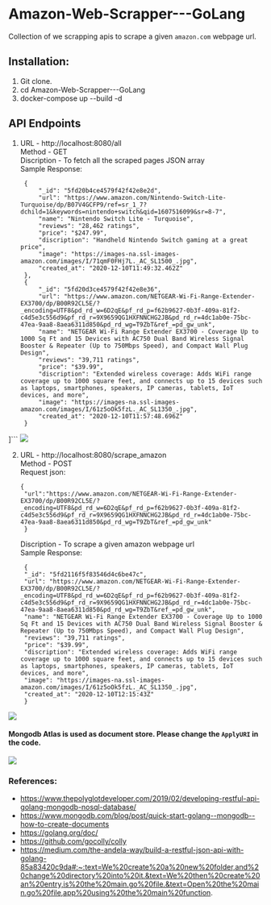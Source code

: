 # Amazon-Web-Scrapper---GoLang
Collection of we scrapping apis to scrape a given `amazon.com` webpage url.

## Installation:

1) Git clone.
2) cd  Amazon-Web-Scrapper---GoLang
3) docker-compose up --build -d

## API Endpoints
1) URL - http://localhost:8080/all <br />
   Method - GET <br />
   Discription - To fetch all the scraped pages JSON array <br />
   Sample Response: <br />
   ```[
    {
        "_id": "5fd20b4ce4579f42f42e8e2d",
        "url": "https://www.amazon.com/Nintendo-Switch-Lite-Turquoise/dp/B07V4GCFP9/ref=sr_1_7?dchild=1&keywords=nintendo+switch&qid=1607516099&sr=8-7",
        "name": "Nintendo Switch Lite - Turquoise",
        "reviews": "28,462 ratings",
        "price": "$247.99",
        "discription": "Handheld Nintendo Switch gaming at a great price",
        "image": "https://images-na.ssl-images-amazon.com/images/I/71qmF0FHj7L._AC_SL1500_.jpg",
        "created_at": "2020-12-10T11:49:32.462Z"
    },
    {
        "_id": "5fd20d3ce4579f42f42e8e36",
        "url": "https://www.amazon.com/NETGEAR-Wi-Fi-Range-Extender-EX3700/dp/B00R92CL5E/?_encoding=UTF8&pd_rd_w=6D2qE&pf_rd_p=f62b9627-0b3f-409a-81f2-c4d5e3c556d9&pf_rd_r=9X9659QG1HXFNNCHG2JB&pd_rd_r=4dc1ab0e-75bc-47ea-9aa8-8aea6311d850&pd_rd_wg=T9ZbT&ref_=pd_gw_unk",
        "name": "NETGEAR Wi-Fi Range Extender EX3700 - Coverage Up to 1000 Sq Ft and 15 Devices with AC750 Dual Band Wireless Signal Booster & Repeater (Up to 750Mbps Speed), and Compact Wall Plug Design",
        "reviews": "39,711 ratings",
        "price": "$39.99",
        "discription": "Extended wireless coverage: Adds WiFi range coverage up to 1000 square feet, and connects up to 15 devices such as laptops, smartphones, speakers, IP cameras, tablets, IoT devices, and more",
        "image": "https://images-na.ssl-images-amazon.com/images/I/61z5oOk5fzL._AC_SL1350_.jpg",
        "created_at": "2020-12-10T11:57:48.696Z"
    }
]```
![](images/GET.png)

2) URL - http://localhost:8080/scrape_amazon <br />
   Method - POST <br />
   Request json:
   ```
   {
    "url":"https://www.amazon.com/NETGEAR-Wi-Fi-Range-Extender-EX3700/dp/B00R92CL5E/?_encoding=UTF8&pd_rd_w=6D2qE&pf_rd_p=f62b9627-0b3f-409a-81f2-c4d5e3c556d9&pf_rd_r=9X9659QG1HXFNNCHG2JB&pd_rd_r=4dc1ab0e-75bc-47ea-9aa8-8aea6311d850&pd_rd_wg=T9ZbT&ref_=pd_gw_unk"
    }
    ```
   Discription - To scrape a given amazon webpage url <br />
   Sample Response: <br />
   ```
    {
    "_id": "5fd2116f5f83546d4c6be47c",
    "url": "https://www.amazon.com/NETGEAR-Wi-Fi-Range-Extender-EX3700/dp/B00R92CL5E/?_encoding=UTF8&pd_rd_w=6D2qE&pf_rd_p=f62b9627-0b3f-409a-81f2-c4d5e3c556d9&pf_rd_r=9X9659QG1HXFNNCHG2JB&pd_rd_r=4dc1ab0e-75bc-47ea-9aa8-8aea6311d850&pd_rd_wg=T9ZbT&ref_=pd_gw_unk",
    "name": "NETGEAR Wi-Fi Range Extender EX3700 - Coverage Up to 1000 Sq Ft and 15 Devices with AC750 Dual Band Wireless Signal Booster & Repeater (Up to 750Mbps Speed), and Compact Wall Plug Design",
    "reviews": "39,711 ratings",
    "price": "$39.99",
    "discription": "Extended wireless coverage: Adds WiFi range coverage up to 1000 square feet, and connects up to 15 devices such as laptops, smartphones, speakers, IP cameras, tablets, IoT devices, and more",
    "image": "https://images-na.ssl-images-amazon.com/images/I/61z5oOk5fzL._AC_SL1350_.jpg",
    "created_at": "2020-12-10T12:15:43Z"
    }
    ```
![](images/POST.png)

#### Mongodb Atlas is used as document store. Please change the `ApplyURI` in the code.
![](images/ATLAS.png)

### References:

- https://www.thepolyglotdeveloper.com/2019/02/developing-restful-api-golang-mongodb-nosql-database/
- https://www.mongodb.com/blog/post/quick-start-golang--mongodb--how-to-create-documents
- https://golang.org/doc/
- https://github.com/gocolly/colly
- https://medium.com/the-andela-way/build-a-restful-json-api-with-golang-85a83420c9da#:~:text=We%20create%20a%20new%20folder,and%20change%20directory%20into%20it.&text=We%20then%20create%20an%20entry,is%20the%20main.go%20file.&text=Open%20the%20main.go%20file,app%20using%20the%20main%20function.

